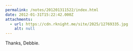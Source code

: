 ```yaml
---
permalink: /notes/201201311522/index.html
date: 2012-01-31T15:22:42.000Z
attachments:
  - url: https://cdn.rknight.me/site/2025/12769335.jpg
    alt: null
---
```


Thanks, Debbie.
